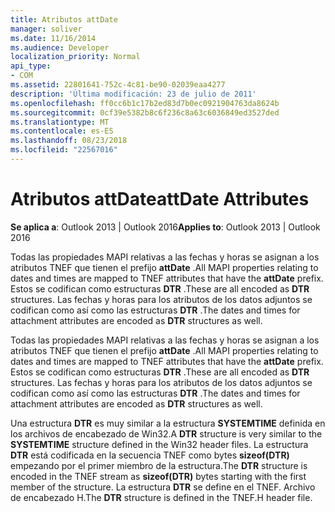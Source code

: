 ```yaml
---
title: Atributos attDate
manager: soliver
ms.date: 11/16/2014
ms.audience: Developer
localization_priority: Normal
api_type:
- COM
ms.assetid: 22801641-752c-4c81-be90-02039eaa4277
description: 'Última modificación: 23 de julio de 2011'
ms.openlocfilehash: ff0cc6b1c17b2ed83d7b0ec0921904763da8624b
ms.sourcegitcommit: 0cf39e5382b8c6f236c8a63c6036849ed3527ded
ms.translationtype: MT
ms.contentlocale: es-ES
ms.lasthandoff: 08/23/2018
ms.locfileid: "22567016"
---
```

# <a name="attdate-attributes"></a><span data-ttu-id="7aecc-103">Atributos attDate</span><span class="sxs-lookup"><span data-stu-id="7aecc-103">attDate Attributes</span></span>

  
  
<span data-ttu-id="7aecc-104">**Se aplica a**: Outlook 2013 | Outlook 2016</span><span class="sxs-lookup"><span data-stu-id="7aecc-104">**Applies to**: Outlook 2013 | Outlook 2016</span></span> 
  
<span data-ttu-id="7aecc-105">Todas las propiedades MAPI relativas a las fechas y horas se asignan a los atributos TNEF que tienen el prefijo **attDate** .</span><span class="sxs-lookup"><span data-stu-id="7aecc-105">All MAPI properties relating to dates and times are mapped to TNEF attributes that have the **attDate** prefix.</span></span> <span data-ttu-id="7aecc-106">Estos se codifican como estructuras **DTR** .</span><span class="sxs-lookup"><span data-stu-id="7aecc-106">These are all encoded as **DTR** structures.</span></span> <span data-ttu-id="7aecc-107">Las fechas y horas para los atributos de los datos adjuntos se codifican como así como las estructuras **DTR** .</span><span class="sxs-lookup"><span data-stu-id="7aecc-107">The dates and times for attachment attributes are encoded as **DTR** structures as well.</span></span> 
  
<span data-ttu-id="7aecc-108">Todas las propiedades MAPI relativas a las fechas y horas se asignan a los atributos TNEF que tienen el prefijo **attDate** .</span><span class="sxs-lookup"><span data-stu-id="7aecc-108">All MAPI properties relating to dates and times are mapped to TNEF attributes that have the **attDate** prefix.</span></span> <span data-ttu-id="7aecc-109">Estos se codifican como estructuras **DTR** .</span><span class="sxs-lookup"><span data-stu-id="7aecc-109">These are all encoded as **DTR** structures.</span></span> <span data-ttu-id="7aecc-110">Las fechas y horas para los atributos de los datos adjuntos se codifican como así como las estructuras **DTR** .</span><span class="sxs-lookup"><span data-stu-id="7aecc-110">The dates and times for attachment attributes are encoded as **DTR** structures as well.</span></span> 
  
<span data-ttu-id="7aecc-111">Una estructura **DTR** es muy similar a la estructura **SYSTEMTIME** definida en los archivos de encabezado de Win32.</span><span class="sxs-lookup"><span data-stu-id="7aecc-111">A **DTR** structure is very similar to the **SYSTEMTIME** structure defined in the Win32 header files.</span></span> <span data-ttu-id="7aecc-112">La estructura **DTR** está codificada en la secuencia TNEF como bytes **sizeof(DTR)** empezando por el primer miembro de la estructura.</span><span class="sxs-lookup"><span data-stu-id="7aecc-112">The **DTR** structure is encoded in the TNEF stream as **sizeof(DTR)** bytes starting with the first member of the structure.</span></span> <span data-ttu-id="7aecc-113">La estructura **DTR** se define en el TNEF. Archivo de encabezado H.</span><span class="sxs-lookup"><span data-stu-id="7aecc-113">The **DTR** structure is defined in the TNEF.H header file.</span></span> 
  

